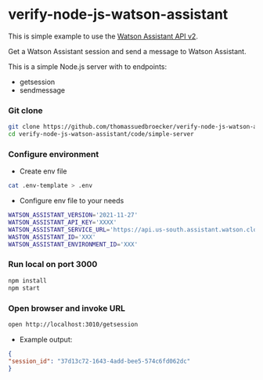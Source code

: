 # verify-node-js-watson-assistant

This is simple example to use the [Watson Assistant API v2](https://cloud.ibm.com/apidocs/assistant/assistant-v2).

Get a Watson Assistant session and send a message to Watson Assistant.

This is a simple Node.js server with to endpoints: 

* getsession
* sendmessage

### Git clone

```sh
git clone https://github.com/thomassuedbroecker/verify-node-js-watson-assistant.git
cd verify-node-js-watson-assistant/code/simple-server
```

### Configure environment

* Create env file

```sh
cat .env-template > .env
```

* Configure env file to your needs

```sh
WATSON_ASSISTANT_VERSION='2021-11-27'
WATSON_ASSISTANT_API_KEY='XXXX'
WATSON_ASSISTANT_SERVICE_URL='https://api.us-south.assistant.watson.cloud.ibm.com'
WASTON_ASSISTANT_ID='XXX'
WATSON_ASSISTANT_ENVIRONMENT_ID='XXX'
```

### Run local on port 3000

```sh
npm install
npm start
```

### Open browser and invoke URL

```sh
open http://localhost:3010/getsession
```

* Example output:

```json
{
"session_id": "37d13c72-1643-4add-bee5-574c6fd062dc"
}
```


